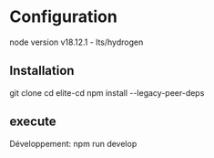 # Configuration

node version v18.12.1 - lts/hydrogen

## Installation

git clone
cd elite-cd
npm install --legacy-peer-deps

## execute

Développement:
npm run develop
